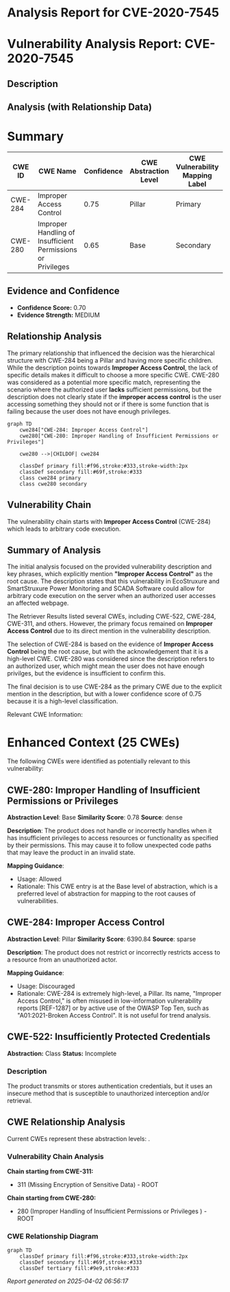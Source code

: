 # Analysis Report for CVE-2020-7545

# Vulnerability Analysis Report: CVE-2020-7545

## Description



## Analysis (with Relationship Data)

# Summary
| CWE ID  | CWE Name                       | Confidence | CWE Abstraction Level | CWE Vulnerability Mapping Label | CWE-Vulnerability Mapping Notes |
|---------|--------------------------------|------------|-----------------------|---------------------------------|-----------------------------------|
| CWE-284 | Improper Access Control        | 0.75       | Pillar                | Primary                           | Discouraged                       |
| CWE-280 | Improper Handling of Insufficient Permissions or Privileges | 0.65 | Base | Secondary | Allowed |

## Evidence and Confidence

*   **Confidence Score:** 0.70
*   **Evidence Strength:** MEDIUM

## Relationship Analysis
The primary relationship that influenced the decision was the hierarchical structure with CWE-284 being a Pillar and having more specific children. While the description points towards **Improper Access Control**, the lack of specific details makes it difficult to choose a more specific CWE. CWE-280 was considered as a potential more specific match, representing the scenario where the authorized user **lacks** sufficient permissions, but the description does not clearly state if the **improper access control** is the user accessing something they should not or if there is some function that is failing because the user does not have enough privileges.

```mermaid
graph TD
    cwe284["CWE-284: Improper Access Control"]
    cwe280["CWE-280: Improper Handling of Insufficient Permissions or Privileges"]

    cwe280 -->|CHILDOF| cwe284

    classDef primary fill:#f96,stroke:#333,stroke-width:2px
    classDef secondary fill:#69f,stroke:#333
    class cwe284 primary
    class cwe280 secondary
```

## Vulnerability Chain
The vulnerability chain starts with **Improper Access Control** (CWE-284) which leads to arbitrary code execution.

## Summary of Analysis
The initial analysis focused on the provided vulnerability description and key phrases, which explicitly mention **"Improper Access Control"** as the root cause. The description states that this vulnerability in EcoStruxure and SmartStruxure Power Monitoring and SCADA Software could allow for arbitrary code execution on the server when an authorized user accesses an affected webpage.

The Retriever Results listed several CWEs, including CWE-522, CWE-284, CWE-311, and others. However, the primary focus remained on **Improper Access Control** due to its direct mention in the vulnerability description.

The selection of CWE-284 is based on the evidence of **Improper Access Control** being the root cause, but with the acknowledgement that it is a high-level CWE. CWE-280 was considered since the description refers to an authorized user, which might mean the user does not have enough privilges, but the evidence is insufficient to confirm this.

The final decision is to use CWE-284 as the primary CWE due to the explicit mention in the description, but with a lower confidence score of 0.75 because it is a high-level classification.

Relevant CWE Information:

# Enhanced Context (25 CWEs)
The following CWEs were identified as potentially relevant to this vulnerability:

## CWE-280: Improper Handling of Insufficient Permissions or Privileges 
**Abstraction Level**: Base
**Similarity Score**: 0.78
**Source**: dense

**Description**:
The product does not handle or incorrectly handles when it has insufficient privileges to access resources or functionality as specified by their permissions. This may cause it to follow unexpected code paths that may leave the product in an invalid state.

**Mapping Guidance**:
- Usage: Allowed
- Rationale: This CWE entry is at the Base level of abstraction, which is a preferred level of abstraction for mapping to the root causes of vulnerabilities.

## CWE-284: Improper Access Control
**Abstraction Level**: Pillar
**Similarity Score**: 6390.84
**Source**: sparse

**Description**:
The product does not restrict or incorrectly restricts access to a resource from an unauthorized actor.

**Mapping Guidance**:
- Usage: Discouraged
- Rationale: CWE-284 is extremely high-level, a Pillar. Its name, "Improper Access Control," is often misused in low-information vulnerability reports [REF-1287] or by active use of the OWASP Top Ten, such as "A01:2021-Broken Access Control". It is not useful for trend analysis.

## CWE-522: Insufficiently Protected Credentials
**Abstraction:** Class
**Status:** Incomplete

### Description
The product transmits or stores authentication credentials, but it uses an insecure method that is susceptible to unauthorized interception and/or retrieval.


## CWE Relationship Analysis

Current CWEs represent these abstraction levels: .


### Vulnerability Chain Analysis

**Chain starting from CWE-311:**
- 311 (Missing Encryption of Sensitive Data) - ROOT


**Chain starting from CWE-280:**
- 280 (Improper Handling of Insufficient Permissions or Privileges ) - ROOT



### CWE Relationship Diagram

```mermaid
graph TD
    classDef primary fill:#f96,stroke:#333,stroke-width:2px
    classDef secondary fill:#69f,stroke:#333
    classDef tertiary fill:#9e9,stroke:#333
```



*Report generated on 2025-04-02 06:56:17*
